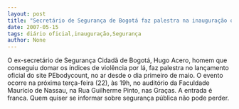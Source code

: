 ```yaml
---
layout: post
title: "Secretário de Segurança de Bogotá faz palestra na inauguração oficial do PE Body Count"
date: 2007-05-15
tags: diário oficial,inauguração,Segurança
author: None
---
```


O ex-secret&aacute;rio de Seguran&ccedil;a Cidad&atilde; de Bogot&aacute;, Hugo Acero, homem que conseguiu domar os &iacute;ndices de viol&ecirc;ncia por l&aacute;, faz palestra no lan&ccedil;amento oficial&nbsp;do site PEbodycount, no ar desde o dia primeiro de maio. 
O evento ocorre na pr&oacute;xima ter&ccedil;a-feira (22), &agrave;s 19h,&nbsp;no audit&oacute;rio da Faculdade Maur&iacute;cio de Nassau, na Rua Guilherme Pinto, nas Gra&ccedil;as. A entrada &eacute; franca. Quem quiser se informar sobre seguran&ccedil;a p&uacute;blica n&atilde;o pode perder.&nbsp;
 